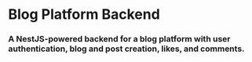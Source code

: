 # Blog Platform Backend
### A NestJS-powered backend for a blog platform with user authentication, blog and post creation, likes, and comments.
